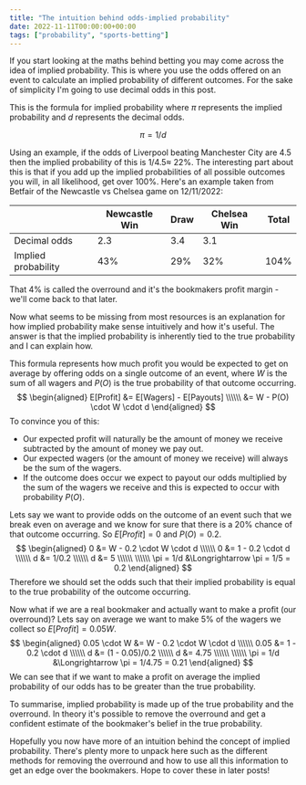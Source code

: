 ```yaml
---
title: "The intuition behind odds-implied probability"
date: 2022-11-11T00:00:00+00:00
tags: ["probability", "sports-betting"]
---
```

If you start looking at the maths behind betting you may come across the idea of implied probability. This is where you use the odds offered on an event to calculate an implied probability of different outcomes. For the sake of simplicity I'm going to use decimal odds in this post. 

This is the formula for implied probability where $\pi$ represents the implied probability and $d$ represents the decimal odds.

$$
\pi = 1 / d
$$

Using an example, if the odds of Liverpool beating Manchester City are $4.5$ then the implied probability of this is $1/4.5 \approx$ 22%. The interesting part about this is that if you add up the implied probabilities of all possible outcomes you will, in all likelihood, get over 100%. Here's an example taken from Betfair of the Newcastle vs Chelsea game on 12/11/2022:

|                     | Newcastle Win | Draw | Chelsea Win | Total | 
| --------------------|---------------|------|-------------|-------|
| Decimal odds        | 2.3           | 3.4  | 3.1         |       |
| Implied probability | 43%           | 29%  | 32%         | 104%  |

That 4% is called the overround and it's the bookmakers profit margin - we'll come back to that later. 

Now what seems to be missing from most resources is an explanation for how implied probability make sense intuitively and how it's useful. The answer is that the implied probability is inherently tied to the true probability and I can explain how. 

This formula represents how much profit you would be expected to get on average by offering odds on a single outcome of an event, where $W$ is the sum of all wagers and $P(O)$ is the true probability of that outcome occurring.
$$
\begin{aligned}
E[Profit] &= E[Wagers] - E[Payouts] \\\\\\
&= W - P(O) \cdot W \cdot d
\end{aligned}
$$
To convince you of this:
- Our expected profit will naturally be the amount of money we receive subtracted by the amount of money we pay out.
- Our expected wagers (or the amount of money we receive) will always be the sum of the wagers.
- If the outcome does occur we expect to payout our odds multiplied by the sum of the wagers we receive and this is expected to occur with probability $P(O)$.

Lets say we want to provide odds on the outcome of an event such that we break even on average and we know for sure that there is a 20% chance of that outcome occurring. So $E[Profit] = 0$ and $P(O) = 0.2$.
$$
\begin{aligned}
0 &= W - 0.2 \cdot W \cdot d \\\\\\
0 &= 1 - 0.2 \cdot d \\\\\\
d &= 1/0.2 \\\\\\
d &= 5 \\\\\\
\\\\\\
\pi = 1/d &\Longrightarrow \pi = 1/5 = 0.2
\end{aligned}
$$
Therefore we should set the odds such that their implied probability is equal to the true probability of the outcome occurring.

Now what if we are a real bookmaker and actually want to make a profit (our overround)? Lets say on average we want to make 5% of the wagers we collect so $E[Profit] = 0.05W$. 
$$
\begin{aligned}
0.05 \cdot W &= W - 0.2 \cdot W \cdot d \\\\\\
0.05 &= 1 - 0.2 \cdot d \\\\\\
d &= (1 - 0.05)/0.2 \\\\\\
d &= 4.75 \\\\\\
\\\\\\
\pi = 1/d &\Longrightarrow \pi = 1/4.75 = 0.21
\end{aligned}
$$
We can see that if we want to make a profit on average the implied probability of our odds has to be greater than the true probability. 

To summarise, implied probability is made up of the true probability and the overround. In theory it's possible to remove the overround and get a confident estimate of the bookmaker's belief in the true probability.

Hopefully you now have more of an intuition behind the concept of implied probability. There's plenty more to unpack here such as the different methods for removing the overround and how to use all this information to get an edge over the bookmakers. Hope to cover these in later posts!